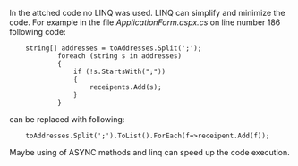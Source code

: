 In the attched code no LINQ was used. LINQ can simplify and minimize the code.
For example in the file *ApplicationForm.aspx.cs* on line number 186 following code:
        
        string[] addresses = toAddresses.Split(';');
                foreach (string s in addresses)
                {
                    if (!s.StartsWith(";"))
                    {
                        receipents.Add(s);
                    }
                }
can be replaced with following:

        toAddresses.Split(';').ToList().ForEach(f=>receipent.Add(f));
        
Maybe using of ASYNC methods and linq can speed up the code execution. 
